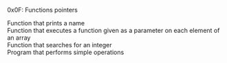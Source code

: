 0x0F: Functions pointers

Function that prints a name</br>
Function that executes a function given as a parameter on each element of an array</br>
Function that searches for an integer</br>
Program that performs simple operations</br>
